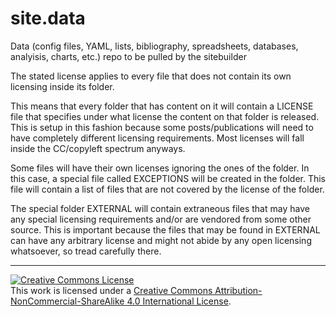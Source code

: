 # site.data

Data (config files, YAML, lists, bibliography, spreadsheets, databases, analyisis, charts, etc.) repo to be pulled by the sitebuilder

The stated license applies to every file that does not contain its own licensing inside its folder.

This means that every folder that has content on it will contain a LICENSE file that specifies under what license the content on that folder is released. This is setup in this fashion because some posts/publications will need to have completely different licensing requirements. Most licenses will fall inside the CC/copyleft spectrum anyways.

Some files will have their own licenses ignoring the ones of the folder. In this case, a special file called EXCEPTIONS will be created in the folder. This file will contain a list of files that are not covered by the license of the folder.

The special folder EXTERNAL will contain extraneous files that may have any special licensing requirements and/or are vendored from some other source. This is important because the files that may be found in EXTERNAL can have any arbitrary license and might not abide by any open licensing whatsoever, so tread carefully there.

<hr>

<a rel="license" href="http://creativecommons.org/licenses/by-nc-sa/4.0/"><img alt="Creative Commons License" style="border-width:0" src="https://i.creativecommons.org/l/by-nc-sa/4.0/88x31.png" /></a><br />This work is licensed under a <a rel="license" href="http://creativecommons.org/licenses/by-nc-sa/4.0/">Creative Commons Attribution-NonCommercial-ShareAlike 4.0 International License</a>.
